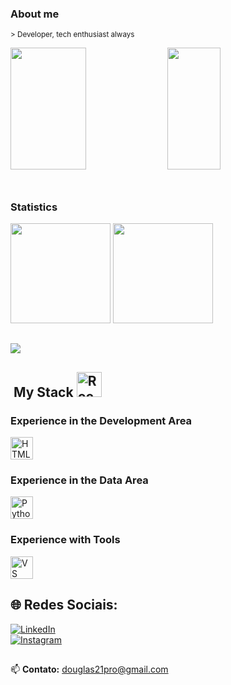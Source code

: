 ### About me  
<sup>> Developer, tech enthusiast always </sup>

<div>
  <img width="49%" height="195px" src="https://github-readme-stats.vercel.app/api?username=DougRib&show_icons=true&count_private=true&title_color=80F7D4&icon_color=9d00ff&text_color=c9d1d9&bg_color=0d1117&border_color=fff0" /> 
  
  <img width="41%" height="195px" src="https://github-readme-stats.vercel.app/api/top-langs/?username=DougRib&layout=compact&title_color=80F7D4&text_color=fff&bg_color=0d1117&border_color=fff0" />
</div>

<div><br /></div>

##  
### Statistics  
<div>  
  <img height="160rem" src="https://github-profile-summary-cards.vercel.app/api/cards/stats?username=DougRib&theme=github_dark"/>
  <img height="160rem" src="https://github-profile-summary-cards.vercel.app/api/cards/profile-details?username=DougRib&theme=github_dark"/>
</div>  

##  
![](https://visitor-badge.laobi.icu/badge?page_id=DougRib.readme)


## &nbsp;My Stack <img src="https://raw.githubusercontent.com/Tarikul-Islam-Anik/Animated-Fluent-Emojis/master/Emojis/Travel%20and%20places/Rocket.png" alt="Rocket" width="40" height="40" />

<div>
  <h3>Experience in the Development Area</h3>
  <img height="36rem" src="https://skillicons.dev/icons?i=html,css,typescript,tailwindcss,react,nextjs,vite,python,nodejs,sql" 
       title="HTML, CSS, TypeScript, Tailwindcss, React, NextJS, Vite, Python, NodeJS, SQL."/>
</div>

<div>
  <h3>Experience in the Data Area</h3>
  <img height="36rem" src="https://skillicons.dev/icons?i=python," 
       title="Python, Java, JavaScript, Typescript, Angular, Vue, C# and SQL."/>
</div>

<div>
  <h3>Experience with Tools</h3>
  <img height="36rem" src="https://skillicons.dev/icons?i=vscode,git,github," 
       title="VS Code, Git, GitHub"/>
</div>

##

## 🌐 Redes Sociais:

[![LinkedIn](https://img.shields.io/badge/LinkedIn-0077B5?style=for-the-badge&logo=linkedin&logoColor=white)](https://www.linkedin.com/in/douglasribeiro21/)  
[![Instagram](https://img.shields.io/badge/Instagram-E4405F?style=for-the-badge&logo=instagram&logoColor=white)](https://www.instagram.com/douglas_ribeiro_21/)  


##

📫 **Contato:** [douglas21pro@gmail.com](mailto:douglas21pro@gmail.com)

